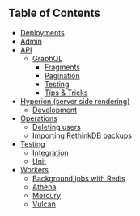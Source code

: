## Table of Contents

- [Deployments](deployments.md)
- [Admin](admin/intro.md)
- [API](api/intro.md)
  - [GraphQL](api/graphql/intro.md)
    - [Fragments](api/graphql/fragments.md)
    - [Pagination](api/graphql/pagination.md)
    - [Testing](api/graphql/testing.md)
    - [Tips & Tricks](api/graphql/tips-and-tricks.md)
- [Hyperion (server side rendering)](<hyperion%20(server%20side%20rendering)/intro.md>)
  - [Development](<hyperion%20(server%20side%20rendering)/development.md>)
- [Operations](operations/intro.md)
  - [Deleting users](operations/deleting-users.md)
  - [Importing RethinkDB backups](operations/importing-rethinkdb-backups.md)
- [Testing](testing/intro.md)
  - [Integration](testing/integration.md)
  - [Unit](testing/unit.md)
- [Workers](workers/intro.md)
  - [Background jobs with Redis](workers/background-jobs.md)
  - [Athena](workers/athena/intro.md)
  - [Mercury](workers/mercury/intro.md)
  - [Vulcan](workers/vulcan/intro.md)
